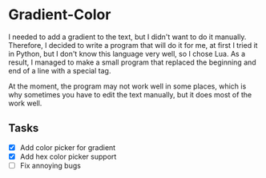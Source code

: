 # Gradient-Color
I needed to add a gradient to the text, but I didn't want to do it manually. Therefore, I decided to write a program that will do it for me, at first I tried it in Python, but I don't know this language very well, so I chose Lua. As a result, I managed to make a small program that replaced the beginning and end of a line with a special tag.

At the moment, the program may not work well in some places, which is why sometimes you have to edit the text manually, but it does most of the work well.

## Tasks
- [x] Add color picker for gradient
- [x] Add hex color picker support
- [ ] Fix annoying bugs

